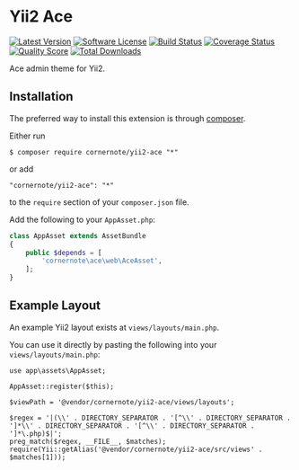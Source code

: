 # Yii2 Ace

[![Latest Version](https://img.shields.io/github/tag/cornernote/yii2-ace.svg?style=flat-square&label=release)](https://github.com/cornernote/yii2-ace/tags)
[![Software License](https://img.shields.io/badge/license-BSD-brightgreen.svg?style=flat-square)](LICENSE.md)
[![Build Status](https://img.shields.io/travis/cornernote/yii2-ace/master.svg?style=flat-square)](https://travis-ci.org/cornernote/yii2-ace)
[![Coverage Status](https://img.shields.io/scrutinizer/coverage/g/cornernote/yii2-ace.svg?style=flat-square)](https://scrutinizer-ci.com/g/cornernote/yii2-ace/code-structure)
[![Quality Score](https://img.shields.io/scrutinizer/g/cornernote/yii2-ace.svg?style=flat-square)](https://scrutinizer-ci.com/g/cornernote/yii2-ace)
[![Total Downloads](https://img.shields.io/packagist/dt/cornernote/yii2-ace.svg?style=flat-square)](https://packagist.org/packages/cornernote/yii2-ace)

Ace admin theme for Yii2.


## Installation

The preferred way to install this extension is through [composer](http://getcomposer.org/download/).

Either run

```
$ composer require cornernote/yii2-ace "*"
```

or add

```
"cornernote/yii2-ace": "*"
```

to the `require` section of your `composer.json` file.



Add the following to your `AppAsset.php`:

```php
class AppAsset extends AssetBundle
{
    public $depends = [
        'cornernote\ace\web\AceAsset',
    ];
}
```


## Example Layout

An example Yii2 layout exists at `views/layouts/main.php`.

You can use it directly by pasting the following into your `views/layouts/main.php`:

```
use app\assets\AppAsset;

AppAsset::register($this);

$viewPath = '@vendor/cornernote/yii2-ace/views/layouts';

$regex = '|(\\' . DIRECTORY_SEPARATOR . '[^\\' . DIRECTORY_SEPARATOR . ']*\\' . DIRECTORY_SEPARATOR . '[^\\' . DIRECTORY_SEPARATOR . ']*\.php)$|';
preg_match($regex, __FILE__, $matches);
require(Yii::getAlias('@vendor/cornernote/yii2-ace/src/views' . $matches[1]));
```

